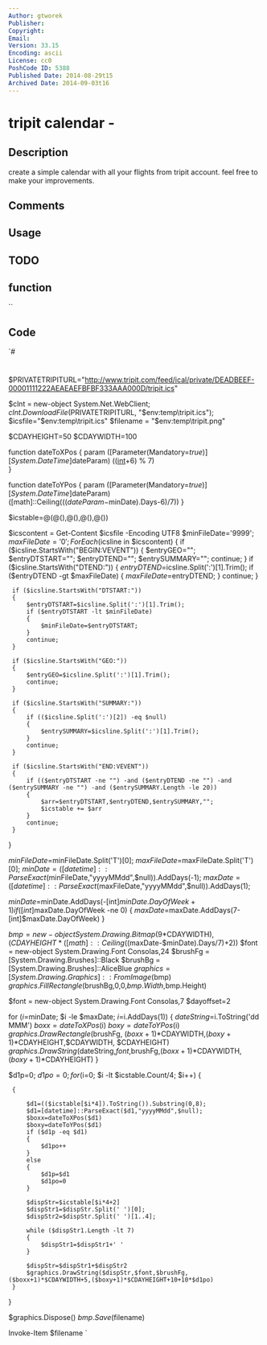 ```yaml
---
Author: gtworek
Publisher: 
Copyright: 
Email: 
Version: 33.15
Encoding: ascii
License: cc0
PoshCode ID: 5388
Published Date: 2014-08-29t15
Archived Date: 2014-09-03t16
---
```


# tripit calendar - 

## Description

create a simple calendar with all your flights from tripit account. feel free to make your improvements.

## Comments



## Usage



## TODO



## function

``

## Code

`#
 #
 
 
 $PRIVATETRIPITURL="http://www.tripit.com/feed/ical/private/DEADBEEF-00001111222AEAEAEFBFBF333AAA000D/tripit.ics"
 
 
 $clnt = new-object System.Net.WebClient; 
 $clnt.DownloadFile($PRIVATETRIPITURL, "$env:temp\tripit.ics");
 $icsfile="$env:temp\tripit.ics"
 $filename = "$env:temp\tripit.png"
 
 $CDAYHEIGHT=50
 $CDAYWIDTH=100
 
 
 function dateToXPos
 {
     param ([Parameter(Mandatory=$true)] [System.DateTime]$dateParam)
     (([int]($dateParam.DayOfWeek)+6) % 7)    
 }
 
 function dateToYPos
 {
     param ([Parameter(Mandatory=$true)] [System.DateTime]$dateParam)
     ([math]::Ceiling((($dateParam-$minDate).Days-6)/7))
 }
 
 
 $icstable=@(@(),@(),@(),@())
 
 $icscontent = Get-Content $icsfile -Encoding UTF8
 $minFileDate='9999';
 $maxFileDate='0';
 ForEach ($icsline in $icscontent)
 {
     if ($icsline.StartsWith("BEGIN:VEVENT"))
     {
         $entryGEO="";
         $entryDTSTART="";
         $entryDTEND="";
         $entrySUMMARY="";
         continue;
     }
     if ($icsline.StartsWith("DTEND:"))
     {
         $entryDTEND=$icsline.Split(':')[1].Trim();
         if ($entryDTEND -gt $maxFileDate)
         {
             $maxFileDate=$entryDTEND;
         }
         continue;
     }
 
     if ($icsline.StartsWith("DTSTART:"))
     {
         $entryDTSTART=$icsline.Split(':')[1].Trim();
         if ($entryDTSTART -lt $minFileDate)
         {
             $minFileDate=$entryDTSTART;
         }
         continue;
     }
 
     if ($icsline.StartsWith("GEO:"))
     {
         $entryGEO=$icsline.Split(':')[1].Trim();
         continue;
     }
 
     if ($icsline.StartsWith("SUMMARY:"))
     {
         if (($icsline.Split(':')[2]) -eq $null) 
         {
             $entrySUMMARY=$icsline.Split(':')[1].Trim();
         }
         continue;
     }
 
     if ($icsline.StartsWith("END:VEVENT"))
     {
         if (($entryDTSTART -ne "") -and ($entryDTEND -ne "") -and ($entrySUMMARY -ne "") -and ($entrySUMMARY.Length -le 20))
         {
             $arr=$entryDTSTART,$entryDTEND,$entrySUMMARY,"";
             $icstable += $arr
         }
         continue;
     }
 }
 
 
 $minFileDate=$minFileDate.Split('T')[0];
 $maxFileDate=$maxFileDate.Split('T')[0];
 $minDate=([datetime]::ParseExact($minFileDate,"yyyyMMdd",$null)).AddDays(-1);
 $maxDate=([datetime]::ParseExact($maxFileDate,"yyyyMMdd",$null)).AddDays(1);
 
 $minDate=$minDate.AddDays(-[int]$minDate.DayOfWeek+1)
 if ([int]$maxDate.DayOfWeek -ne 0)
 {
     $maxDate=$maxDate.AddDays(7-[int]$maxDate.DayOfWeek)
 }
 
 
 
 $bmp = new-object System.Drawing.Bitmap (9*$CDAYWIDTH), ($CDAYHEIGHT*([math]::Ceiling(($maxDate-$minDate).Days/7)+2))
 $font = new-object System.Drawing.Font Consolas,24 
 $brushFg = [System.Drawing.Brushes]::Black 
 $brushBg = [System.Drawing.Brushes]::AliceBlue 
 $graphics = [System.Drawing.Graphics]::FromImage($bmp) 
 $graphics.FillRectangle($brushBg,0,0,$bmp.Width,$bmp.Height) 
 
 
 $font = new-object System.Drawing.Font Consolas,7
 $dayoffset=2
 
 for ($i=$minDate; $i -le $maxDate; $i=$i.AddDays(1))
 {
     $dateString=$i.ToString('dd MMM')
     $boxx=dateToXPos($i)
     $boxy=dateToYPos($i)
     $graphics.DrawRectangle($brushFg, ($boxx+1)*$CDAYWIDTH,($boxy+1)*$CDAYHEIGHT,$CDAYWIDTH, $CDAYHEIGHT)
     $graphics.DrawString($dateString,$font,$brushFg,($boxx+1)*$CDAYWIDTH,($boxy+1)*$CDAYHEIGHT) 
 }
 
 
 $d1p=0;
 $d1po=0;
 for ($i=0; $i -lt $icstable.Count/4; $i++)
 {
 
     {
 
         $d1=(($icstable[$i*4]).ToString()).Substring(0,8);
         $d1=[datetime]::ParseExact($d1,"yyyyMMdd",$null);
         $boxx=dateToXPos($d1)
         $boxy=dateToYPos($d1)
         if ($d1p -eq $d1)
         {
             $d1po++
         }
         else
         {
             $d1p=$d1
             $d1po=0
         }
 
         $dispStr=$icstable[$i*4+2]
         $dispStr1=$dispStr.Split(' ')[0];
         $dispStr2=$dispStr.Split(' ')[1..4];
 
         while ($dispStr1.Length -lt 7)
         {
             $dispStr1=$dispStr1+' '
         }
 
         $dispStr=$dispStr1+$dispStr2
         $graphics.DrawString($dispStr,$font,$brushFg,($boxx+1)*$CDAYWIDTH+5,($boxy+1)*$CDAYHEIGHT+10+10*$d1po) 
     }
 }
 
 
 
 
 $graphics.Dispose() 
 $bmp.Save($filename) 
 
 Invoke-Item $filename
`


